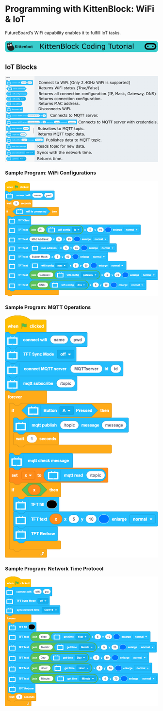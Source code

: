 # Programming with KittenBlock: WiFi & IoT

FutureBoard's WiFi capability enables it to fulfill IoT tasks.

![](../../functional_module/PWmodules/images/kbbanner.png)

## IoT Blocks

![](../images/wifi_en.png)

### Sample Program: WiFi Configurations

![](../images/wifi_code1en.png)

### Sample Program: MQTT Operations

![](../images/wifi_code2en.png)

### Sample Program: Network Time Protocol

![](../images/wifi_code3en.png)



